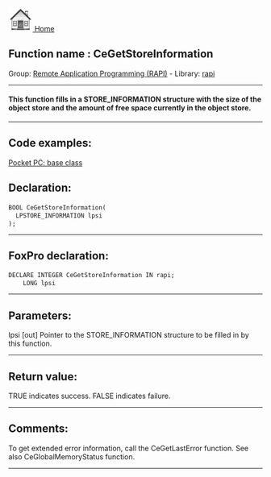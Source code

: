 [<img src="../../images/home.png"> Home ](https://github.com/VFPX/Win32API)  

## Function name : CeGetStoreInformation
Group: [Remote Application Programming (RAPI)](../../functions_group.md#Remote_Application_Programming_(RAPI))  -  Library: [rapi](../../Libraries.md#rapi)  
***  


#### This function fills in a STORE_INFORMATION structure with the size of the object store and the amount of free space currently in the object store. 
***  


## Code examples:
[Pocket PC: base class](../../samples/sample_440.md)  

## Declaration:
```foxpro  
BOOL CeGetStoreInformation(
  LPSTORE_INFORMATION lpsi
);  
```  
***  


## FoxPro declaration:
```foxpro  
DECLARE INTEGER CeGetStoreInformation IN rapi;
	LONG lpsi  
```  
***  


## Parameters:
lpsi 
[out] Pointer to the STORE_INFORMATION structure to be filled in by this function.   
***  


## Return value:
TRUE indicates success. FALSE indicates failure.  
***  


## Comments:
To get extended error information, call the CeGetLastError function. See also CeGlobalMemoryStatus function.  
  
***  

